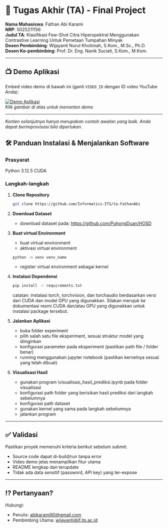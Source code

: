 # 🏁 Tugas Akhir (TA) - Final Project

**Nama Mahasiswa**: Fathan Abi Karami  
**NRP**: 5025211156   
**Judul TA**: Klasifikasi Few-Shot Citra Hiperspektral Menggunakan Contrastive Learning Untuk Pemetaan Tumpahan Minyak  
**Dosen Pembimbing**: Wijayanti Nurul Khotimah, S.Kom., M.Sc., Ph.D.  
**Dosen Ko-pembimbing**: Prof. Dr. Eng. Nanik Suciati, S.Kom., M.Kom.

---

## 📺 Demo Aplikasi  
Embed video demo di bawah ini (ganti `VIDEO_ID` dengan ID video YouTube Anda):  

[![Demo Aplikasi](https://i.ytimg.com/vi/zIfRMTxRaIs/maxresdefault.jpg)](https://www.youtube.com/watch?v=VIDEO_ID)  
*Klik gambar di atas untuk menonton demo*

---

*Konten selanjutnya hanya merupakan contoh awalan yang baik. Anda dapat berimprovisasi bila diperlukan.*

## 🛠 Panduan Instalasi & Menjalankan Software  

### Prasyarat  
Python 3.12.5
CUDA

### Langkah-langkah  
1. **Clone Repository**  
   ```bash
   git clone https://github.com/Informatics-ITS/ta-FathanAbi
   ```
2. **Download Dataset**
   - download dataset pada: https://github.com/PuhongDuan/HOSD
3. **Buat virtual Environment**
   - buat virtual environment
   - aktivasi virtual environment
   ```bash
   python -m venv venv_name
   ```
   - register virtual environment sebagai kernel
4. **Instalasi Dependensi**
   ```bash
   pip install -r requirements.txt
   ```
   catatan: instalasi torch, torchvision, dan torchaudio berdasarkan versi dari CUDA dan model GPU yang digunakkan. Silakan merujuk ke dokumentasi resmi CUDA dan/atau GPU yang digunakkan untuk instalasi package tersebut.

5. **Jalankan Aplikasi**
   - buka folder experiment
   - pilih salah satu file eksperiment, sesuai struktur model yang diinginkan
   - konfigurasi parameter pada eksperiment (pastikan path file / folder benar)
   - running menggunakan jupyter notebook (pastikan kernelnya sesuai yang telah dibuat)

6. **Visualisasi Hasil**
   - gunakan program \visualisasi_hasil_prediksi.ipynb pada folder visualisasi
   - konfigurasi path folder yang berisikan hasil prediksi dari langkah sebelumnya
   - konfigurasi path dataset
   - gunakan kernel yang sama pada langkah sebelumnya
   - jalankan program


---

## ✅ Validasi

Pastikan proyek memenuhi kriteria berikut sebelum submit:
- Source code dapat di-build/run tanpa error
- Video demo jelas menampilkan fitur utama
- README lengkap dan terupdate
- Tidak ada data sensitif (password, API key) yang ter-expose

---

## ⁉️ Pertanyaan?

Hubungi:
- Penulis: abikarami60@gmail.com
- Pembimbing Utama: wijayanti@if.its.ac.id
